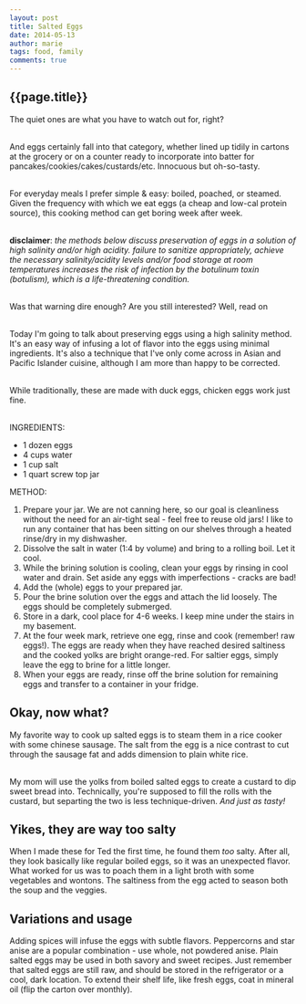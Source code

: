 ```yaml
---
layout: post
title: Salted Eggs
date: 2014-05-13
author: marie
tags: food, family
comments: true
---
```


<h2>{{page.title}}</h2>

<div id = "blockcontent">
The quiet ones are what you have to watch out for, right? <br><br>

And eggs certainly fall into that category, whether lined up tidily in cartons
at the grocery or on a counter ready to incorporate into batter for pancakes/cookies/cakes/custards/etc. Innocuous but oh-so-tasty.<br><br>


For everyday meals I prefer simple & easy: boiled, poached, or steamed. Given the 
frequency with which we eat eggs (a cheap and low-cal protein source), this 
cooking method can get boring week after week. <br><br>

<b>disclaimer</b>: <i>the methods below discuss preservation of eggs in a solution 
of high salinity and/or high acidity. failure to sanitize appropriately, achieve the necessary salinity/acidity levels and/or food storage at room temperatures increases the risk of infection by the botulinum toxin (botulism), which is a life-threatening condition.</i><br><br>

Was that warning dire enough? Are you still interested? Well, read on <br><br>

Today I'm going to talk about preserving eggs using a high salinity method. It's 
an easy way of infusing a lot of flavor into the eggs using minimal ingredients.
It's also a technique that I've only come across in Asian and Pacific Islander
cuisine, although I am more than happy to be corrected.<br><br>

While traditionally, these are made with duck eggs, chicken eggs work just fine.<br><br>

INGREDIENTS:<br>

<ul>
<li>1 dozen eggs</li>
<li>4 cups water</li>
<li>1 cup salt</li>
<li>1 quart screw top jar</li>
</ul>

METHOD:<br>

<ol>
<li>Prepare your jar. We are not canning here, so our goal is cleanliness without the need for an air-tight seal - feel free to reuse old jars! I like to run any container that
has been sitting on our shelves through a heated rinse/dry in my dishwasher.</li>
<li>Dissolve the salt in water (1:4 by volume) and bring to a rolling boil. Let it cool.</li>
<li>While the brining solution is cooling, clean your eggs by rinsing in cool water 
and drain. Set aside any eggs with imperfections - cracks are bad!</li>
<li>Add the (whole) eggs to your prepared jar.</li>
<li>Pour the brine solution over the eggs and attach the lid loosely. The eggs 
should be completely submerged.</li>
<li>Store in a dark, cool place for 4-6 weeks. I keep mine under the stairs in my 
basement.</li>
<li>At the four week mark, retrieve one egg, rinse and cook (remember! raw eggs!). The
eggs are ready when they have reached desired saltiness and the cooked yolks are 
bright orange-red. For saltier eggs, simply leave the egg to brine for a little 
longer.</li>
<li>When your eggs are ready, rinse off the brine solution for remaining eggs 
and transfer to a container in your fridge.</li>
</ol>

<h2>Okay, now what?</h2>

My favorite way to cook up salted eggs is to steam them in a rice cooker with 
some chinese sausage. The salt from the egg is a nice contrast to cut through
the sausage fat and adds dimension to plain white rice. <br><br>

My mom will use the yolks from boiled salted eggs to create a custard to dip 
sweet bread into. Technically, you're supposed to fill the rolls with the custard,
but separting the two is less technique-driven. <i>And just as tasty!</i>

<h2>Yikes, they are way too salty</h2>

When I made these for Ted the first time, he found them <i>too</i> salty. After
all, they look basically like regular boiled eggs, so it was an unexpected flavor.
What worked for us was to poach them in a light broth with some vegetables and 
wontons. The saltiness from the egg acted to season both the soup and the veggies.

<h2>Variations and usage</h2>
Adding spices will infuse the eggs with subtle flavors. Peppercorns and star 
anise are a popular combination - use whole, not powdered anise. Plain salted eggs 
may be used in both savory and sweet recipes. Just remember that salted eggs are
still raw, and should be stored in the refrigerator or a cool, dark location. 
To extend their shelf life, like fresh eggs, coat in mineral oil (flip the carton over monthly). 
</div>